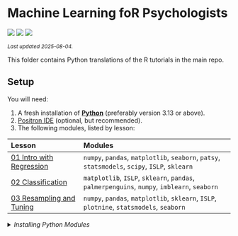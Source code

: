 

# Machine Learning foR Psychologists

[![](https://img.shields.io/badge/Open%20Educational%20Resources-Compatable-brightgreen.png)](https://creativecommons.org/about/program-areas/education-oer/)
[![](https://img.shields.io/badge/CC-BY--NC%204.0-lightgray)](http://creativecommons.org/licenses/by-nc/4.0/)
![](https://img.shields.io/badge/Languages-Python-blue.png)

<sub>*Last updated 2025-08-04.*</sub>

This folder contains Python translations of the R tutorials in the main
repo.

## Setup

You will need:

1.  A fresh installation of
    [**Python**](https://www.python.org/downloads/) (preferably version
    3.13 or above).
2.  [Positron IDE](https://positron.posit.co/download.html) (optional,
    but recommended).
3.  The following modules, listed by lesson:

| Lesson | Modules |
|:---|:---|
| [01 Intro with Regression](/01%20Intro%20with%20Regression) | `numpy`, `pandas`, `matplotlib`, `seaborn`, `patsy`, `statsmodels`, `scipy`, `ISLP`, `sklearn` |
| [02 Classification](/02%20Classification) | `matplotlib`, `ISLP`, `sklearn`, `pandas`, `palmerpenguins`, `numpy`, `imblearn`, `seaborn` |
| [03 Resampling and Tuning](/03%20Resampling%20and%20Tuning) | `numpy`, `pandas`, `matplotlib`, `sklearn`, `ISLP`, `plotnine`, `statsmodels`, `seaborn` |

<details>
<summary>
<i>Installing Python Modules</i>
</summary>

You can install all the Python modules used by saving a
`requirements.txt` file:

    ISLP>=0.4.0
    imbalanced-learn>=0.13.0
    matplotlib>=3.10.3
    numpy>=2.3.1
    palmerpenguins>=0.1.4
    pandas>=2.3.0
    patsy>=1.0.1
    plotnine>=0.15.0
    scikit-learn>=1.6.1
    scipy>=1.16.0
    seaborn>=0.13.2
    statsmodels>=0.14.5

And then running

    pip install -r requirements.txt

</details>
